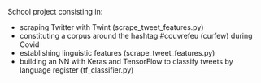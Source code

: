 School project consisting in:
- scraping Twitter with Twint (scrape_tweet_features.py)
- constituting a corpus around the hashtag #couvrefeu (curfew) during Covid
- establishing linguistic features (scrape_tweet_features.py)
- building an NN with Keras and TensorFlow to classify tweets by language register (tf_classifier.py)
